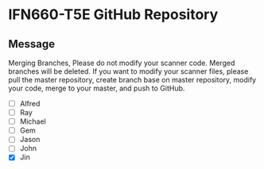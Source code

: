 # IFN660-T5E GitHub Repository

## Message
Merging Branches, Please do not modify your scanner code. Merged branches will be deleted. If you want to modify your scanner files, please pull the master repository, create branch base on master repository, modify your code, merge to your master, and push to GitHub.
- [ ] Alfred
- [ ] Ray
- [ ] Michael
- [ ] Gem
- [ ] Jason
- [ ] John
- [x] Jin
